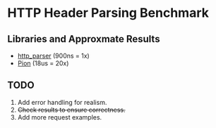 # HTTP Header Parsing Benchmark

## Libraries and Approxmate Results

  * [http_parser](https://github.com/nodejs/http-parser) (900ns = 1x)
  * [Pion](https://github.com/splunk/pion) (18us = 20x)

## TODO

  1. Add error handling for realism.
  2. ~~Check results to ensure correctness.~~
  3. Add more request examples.
